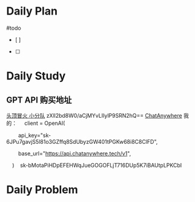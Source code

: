 # Daily Plan
#todo
- [ ] 
- [ ] 
# Daily Study
## GPT API 购买地址
[头顶冒火 小分队](https://api.burn.hair/token)
zXll2bd8W0/aCjMYvLIIylP9SRN2hQ==
[ChatAnywhere](https://api.chatanywhere.org/#/)
我的：
    client = OpenAI(

        api_key="sk-6JPu7gavjS5l81o3GZffq8SdUbyzGW401tPGKw68i8C8ClFD",

        base_url="https://api.chatanywhere.tech/v1",

    )
   sk-bMotaPiHDpEFEHWqJueGOGOFLjT716DUp5K7iBAUtpLPKCbI
# Daily Problem